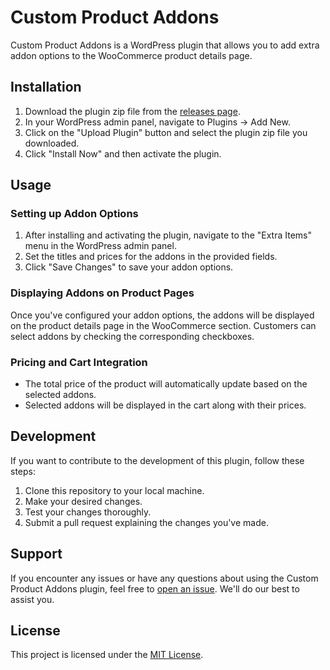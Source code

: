 # Custom Product Addons

Custom Product Addons is a WordPress plugin that allows you to add extra addon options to the WooCommerce product details page.

## Installation

1. Download the plugin zip file from the [releases page](https://github.com/mahedi007/custom-product-addons.git).
2. In your WordPress admin panel, navigate to Plugins -> Add New.
3. Click on the "Upload Plugin" button and select the plugin zip file you downloaded.
4. Click "Install Now" and then activate the plugin.

## Usage

### Setting up Addon Options

1. After installing and activating the plugin, navigate to the "Extra Items" menu in the WordPress admin panel.
2. Set the titles and prices for the addons in the provided fields.
3. Click "Save Changes" to save your addon options.

### Displaying Addons on Product Pages

Once you've configured your addon options, the addons will be displayed on the product details page in the WooCommerce section. Customers can select addons by checking the corresponding checkboxes.

### Pricing and Cart Integration

- The total price of the product will automatically update based on the selected addons.
- Selected addons will be displayed in the cart along with their prices.

## Development

If you want to contribute to the development of this plugin, follow these steps:

1. Clone this repository to your local machine.
2. Make your desired changes.
3. Test your changes thoroughly.
4. Submit a pull request explaining the changes you've made.

## Support

If you encounter any issues or have any questions about using the Custom Product Addons plugin, feel free to [open an issue](https://github.com/mahedi007/custom-product-addons/issues). We'll do our best to assist you.

## License

This project is licensed under the [MIT License](LICENSE).
